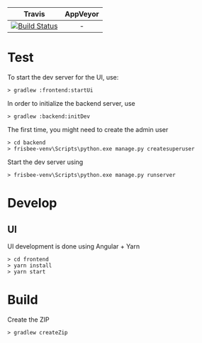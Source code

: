 
| Travis        | AppVeyor      |
|:-------------:|:-------------:|
| [![Build Status](https://travis-ci.org/Exiv2/exiv2.svg?branch=master)](https://travis-ci.org/Exiv2/exiv2) | - |

# Test

To start the dev server for the UI, use:
```
> gradlew :frontend:startUi
```
In order to initialize the backend server, use
```
> gradlew :backend:initDev
```
The first time, you might need to create the admin user
```
> cd backend
> frisbee-venv\Scripts\python.exe manage.py createsuperuser
```
Start the dev server using
```
> frisbee-venv\Scripts\python.exe manage.py runserver
```

# Develop

## UI

UI development is done using Angular + Yarn
```
> cd frontend
> yarn install
> yarn start
```

# Build
Create the ZIP
```
> gradlew createZip
```



